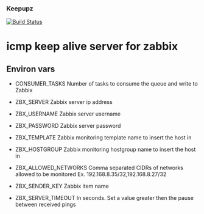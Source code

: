 ### Keepupz
[![Build Status](https://snap-ci.com/ISPM/keepupz/branch/master/build_image)](https://snap-ci.com/ISPM/keepupz/branch/master)

# icmp keep alive server for zabbix

## Environ vars
- CONSUMER_TASKS
	Number of tasks to consume the queue and write to Zabbix

- ZBX_SERVER
	Zabbix server ip address

- ZBX_USERNAME
	Zabbix server username

- ZBX_PASSWORD
	Zabbix server password

- ZBX_TEMPLATE
	Zabbix monitoring template name to insert the host in

- ZBX_HOSTGROUP
	Zabbix monitoring hostgroup name to insert the host in

- ZBX_ALLOWED_NETWORKS
	Comma separated CIDRs of networks allowed to be monitored
	Ex. 192.168.8.35/32,192.168.8.27/32

- ZBX_SENDER_KEY
	Zabbix item name

- ZBX_SERVER_TIMEOUT
	In seconds. Set a value greater then the pause between received pings